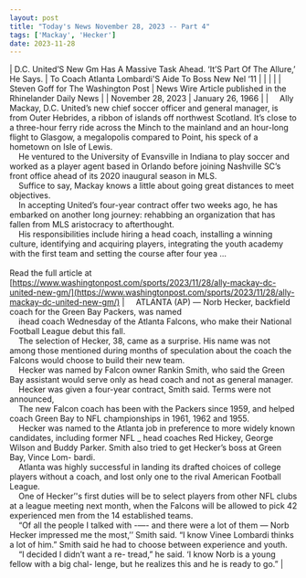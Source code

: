 ```yaml
---
layout: post
title: "Today's News November 28, 2023 -- Part 4"
tags: ['Mackay', 'Hecker']
date: 2023-11-28
---
```


| D.C. United’S New Gm Has A Massive Task Ahead. ‘It’S Part Of The Allure,’ He Says. | To Coach Atlanta Lombardi'S Aide To Boss New Nel ‘11  |
|  |  |
| Steven Goff for The Washington Post | News Wire Article published in the Rhinelander Daily News |
| November 28, 2023 | January 26, 1966 |
| &nbsp;&nbsp;&nbsp;&nbsp;Ally Mackay, D.C. United’s new chief soccer officer and general manager, is from Outer Hebrides, a ribbon of islands off northwest Scotland. It’s close to a three-hour ferry ride across the Minch to the mainland and an hour-long flight to Glasgow, a megalopolis compared to Point, his speck of a hometown on Isle of Lewis.<br>&nbsp;&nbsp;&nbsp;&nbsp;He ventured to the University of Evansville in Indiana to play soccer and worked as a player agent based in Orlando before joining Nashville SC’s front office ahead of its 2020 inaugural season in MLS.<br>&nbsp;&nbsp;&nbsp;&nbsp;Suffice to say, Mackay knows a little about going great distances to meet objectives.<br>&nbsp;&nbsp;&nbsp;&nbsp;In accepting United’s four-year contract offer two weeks ago, he has embarked on another long journey: rehabbing an organization that has fallen from MLS aristocracy to afterthought.<br>&nbsp;&nbsp;&nbsp;&nbsp;His responsibilities include hiring a head coach, installing a winning culture, identifying and acquiring players, integrating the youth academy with the first team and setting the course after four yea ...<br><br>Read the full article at<br>[https://www.washingtonpost.com/sports/2023/11/28/ally-mackay-dc-united-new-gm/](https://www.washingtonpost.com/sports/2023/11/28/ally-mackay-dc-united-new-gm/) | &nbsp;&nbsp;&nbsp;&nbsp;ATLANTA (AP) — Norb Hecker, backfield coach for the Green Bay Packers, was named<br>&nbsp;&nbsp;&nbsp;&nbsp;ihead coach Wednesday of the Atlanta Falcons, who make their National Football League debut this fall.<br>&nbsp;&nbsp;&nbsp;&nbsp;The selection of Hecker, 38, came as a surprise. His name was not among those mentioned during months of speculation about the coach the Falcons would choose to build their new team.<br>&nbsp;&nbsp;&nbsp;&nbsp;Hecker was named by Falcon owner Rankin Smith, who said the Green Bay assistant would serve only as head coach and not as general manager.<br>&nbsp;&nbsp;&nbsp;&nbsp;Hecker was given a four-year contract, Smith said. Terms were not announced,<br>&nbsp;&nbsp;&nbsp;&nbsp;The new Falcon coach has been with the Packers since 1959, and helped coach Green Bay to NFL championships in 1961, 1962 and 1955.<br>&nbsp;&nbsp;&nbsp;&nbsp;Hecker was named to the Atlanta job in preference to more widely known candidates, including former NFL _ head coaches Red Hickey, George Wilson and Buddy Parker. Smith also tried to get Hecker’s boss at Green Bay, Vince Lom- bardi.<br>&nbsp;&nbsp;&nbsp;&nbsp;Atlanta was highly successful in landing its drafted choices of college players without a coach, and lost only one to the rival American Football League.<br>&nbsp;&nbsp;&nbsp;&nbsp;One of Hecker’'s first duties will be to select players from other NFL clubs at a league meeting next month, when the Falcons will be allowed to pick 42 experienced men from the 14 established teams.<br>&nbsp;&nbsp;&nbsp;&nbsp;“Of all the people I talked with -—- and there were a lot of them — Norb Hecker impressed me the most,’’ Smith said. “I know Vinee Lombardi thinks a lot of him.”   Smith said he had to choose between experience and youth.<br>&nbsp;&nbsp;&nbsp;&nbsp;“I decided I didn’t want a re- tread,” he said. ‘I know Norb is a young fellow with a big chal- lenge, but he realizes this and he is ready to go.”  |